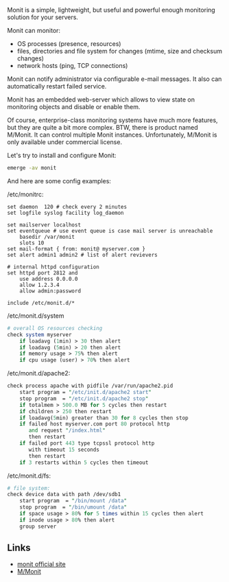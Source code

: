 Monit is a simple, lightweight, but useful and powerful enough monitoring solution for your servers.

Monit can monitor:
*   OS processes (presence, resources)
*   files, directories and file system for changes (mtime, size and checksum
    changes)
*   network hosts (ping, TCP connections)

Monit can notify administrator via configurable e-mail messages. It also can
automatically restart failed service.

Monit has an embedded web-server which allows to view state on monitoring objects and disable or enable them.

<!-- TEASER_END -->

Of course, enterprise-class monitoring systems have much more features, but they are quite a bit more complex.
BTW, there is product named M/Monit. It can control multiple Monit instances.
Unfortunately, M/Monit is only available under commercial license.

Let's try to install and configure Monit:

```bash
emerge -av monit
```

And here are some config examples:

/etc/monitrc:

```
set daemon  120 # check every 2 minutes
set logfile syslog facility log_daemon

set mailserver localhost
set eventqueue # use event queue is case mail server is unreachable
    basedir /var/monit
    slots 10
set mail-format { from: monit@ myserver.com }
set alert admin1 admin2 # list of alert revievers

# internal httpd configuration
set httpd port 2812 and
    use address 0.0.0.0
    allow 1.2.3.4
    allow admin:password

include /etc/monit.d/*
```

/etc/monit.d/system

```perl
# overall OS resources checking
check system myserver
    if loadavg (1min) > 30 then alert
    if loadavg (5min) > 20 then alert
    if memory usage > 75% then alert
    if cpu usage (user) > 70% then alert
```

/etc/monit.d/apache2:

```perl
check process apache with pidfile /var/run/apache2.pid
    start program = "/etc/init.d/apache2 start"
    stop program  = "/etc/init.d/apache2 stop"
    if totalmem > 500.0 MB for 5 cycles then restart
    if children > 250 then restart
    if loadavg(5min) greater than 30 for 8 cycles then stop
    if failed host myserver.com port 80 protocol http
       and request "/index.html"
       then restart
    if failed port 443 type tcpssl protocol http
       with timeout 15 seconds
       then restart
    if 3 restarts within 5 cycles then timeout
```

/etc/monit.d/fs:

```perl
# file system:
check device data with path /dev/sdb1
    start program  = "/bin/mount /data"
    stop program  = "/bin/umount /data"
    if space usage > 80% for 5 times within 15 cycles then alert
    if inode usage > 80% then alert
    group server
```

<h2>Links</h2><ul><li><a href="http://mmonit.com/monit/">monit official site</a></li><li> <a href="http://mmonit.com/">M/Monit</a></li></ul>
